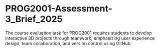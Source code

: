 # PROG2001-Assessment-3_Brief_2025
The course evaluation task for PROG2001 requires students to develop interactive 3D projects through teamwork, emphasizing user experience design, team collaboration, and version control using GitHub
